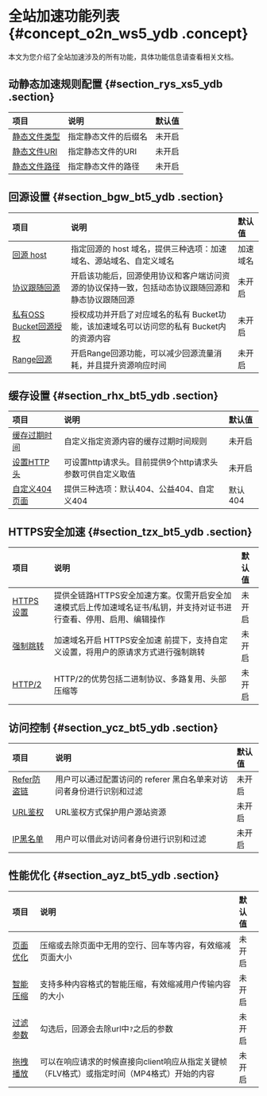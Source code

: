 # 全站加速功能列表 {#concept_o2n_ws5_ydb .concept}

本文为您介绍了全站加速涉及的所有功能，具体功能信息请查看相关文档。

## 动静态加速规则配置 {#section_rys_xs5_ydb .section}

|项目|说明|默认值|
|:-|:-|:--|
|[静态文件类型](intl.zh-CN/用户指南/动静态加速规则/设置静态文件类型.md#)|指定静态文件的后缀名|未开启|
|[静态文件URI](intl.zh-CN/用户指南/动静态加速规则/设置静态文件URI.md#)|指定静态文件的URI|未开启|
|[静态文件路径](intl.zh-CN/用户指南/动静态加速规则/设置静态文件路径.md#)|指定静态文件的路径|未开启|

## 回源设置 {#section_bgw_bt5_ydb .section}

|项目|说明|默认值|
|:-|:-|:--|
|[回源 host](intl.zh-CN/用户指南/回源设置/回源Host.md#)|指定回源的 host 域名，提供三种选项：加速域名、源站域名、自定义域名|加速域名|
|[协议跟随回源](intl.zh-CN/用户指南/回源设置/协议跟随回源.md#)|开启该功能后，回源使用协议和客户端访问资源的协议保持一致，包括动态协议跟随回源和静态协议跟随回源|未开启|
|[私有OSS Bucket回源授权](intl.zh-CN/用户指南/回源设置/私有Bucket回源授权.md#)|授权成功并开启了对应域名的私有 Bucket功能，该加速域名可以访问您的私有 Bucket内的资源内容|未开启|
|[Range回源](intl.zh-CN/用户指南/回源设置/Range回源.md#)|开启Range回源功能，可以减少回源流量消耗，并且提升资源响应时间|未开启|

## 缓存设置 {#section_rhx_bt5_ydb .section}

|项目|说明|默认值|
|:-|:-|:--|
|[缓存过期时间](intl.zh-CN/用户指南/节点缓存设置/缓存过期时间设置.md#)|自定义指定资源内容的缓存过期时间规则|未开启|
|[设置HTTP头](intl.zh-CN/用户指南/节点缓存设置/自定义回源HTTP头.md#)|可设置http请求头。目前提供9个http请求头参数可供自定义取值|未开启|
|[自定义404页面](intl.zh-CN/用户指南/节点缓存设置/自定义404页面.md#)|提供三种选项：默认404、公益404、自定义404|默认404|

## HTTPS安全加速 {#section_tzx_bt5_ydb .section}

|项目|说明|默认值|
|:-|:-|:--|
|[HTTPS设置](intl.zh-CN/用户指南/HTTPS设置/HTTPS设置.md#)|提供全链路HTTPS安全加速方案。仅需开启安全加速模式后上传加速域名证书/私钥，并支持对证书进行查看、停用、启用、编辑操作|未开启|
|[强制跳转](intl.zh-CN/用户指南/HTTPS设置/强制跳转.md#)|加速域名开启 HTTPS安全加速 前提下，支持自定义设置，将用户的原请求方式进行强制跳转|未开启|
|[HTTP/2](intl.zh-CN/用户指南/HTTPS设置/HTTP__2设置.md#)|HTTP/2的优势包括二进制协议、多路复用、头部压缩等|未开启|

## 访问控制 {#section_ycz_bt5_ydb .section}

|项目|说明|默认值|
|:-|:-|:--|
|[Refer防盗链](intl.zh-CN/用户指南/访问控制/Referer防盗链.md#)|用户可以通过配置访问的 referer 黑白名单来对访问者身份进行识别和过滤|未开启|
|[URL鉴权](intl.zh-CN/用户指南/访问控制/URL鉴权.md#)|URL鉴权方式保护用户源站资源|未开启|
|[IP黑名单](intl.zh-CN/用户指南/访问控制/IP黑白名单.md#)|用户可以借此对访问者身份进行识别和过滤|未开启|

## 性能优化 {#section_ayz_bt5_ydb .section}

|项目|说明|默认值|
|:-|:-|:--|
|[页面优化](intl.zh-CN/用户指南/性能优化/页面优化.md#)|压缩或去除页面中无用的空行、回车等内容，有效缩减页面大小|未开启|
|[智能压缩](intl.zh-CN/用户指南/性能优化/智能压缩.md#)|支持多种内容格式的智能压缩，有效缩减用户传输内容的大小|未开启|
|[过滤参数](intl.zh-CN/用户指南/性能优化/过滤参数.md#)|勾选后，回源会去除url中`?`之后的参数|未开启|
|[拖拽播放](intl.zh-CN/用户指南/性能优化/拖拽播放.md#)|可以在响应请求的时候直接向client响应从指定关键帧（FLV格式）或指定时间（MP4格式）开始的内容|未开启|

